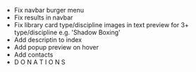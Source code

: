 * Fix navbar burger menu
* Fix results in navbar
* Fix library card type/discipline images in text preview for 3+ type/discipline e.g. 'Shadow Boxing'
* Add descriptin to index
* Add popup preview on hover
* Add contacts
* D O N A T I O N S
